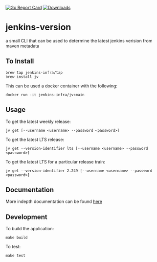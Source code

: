 [![Go Report Card](https://goreportcard.com/badge/github.com/jenkins-infra/jenkins-version)](https://goreportcard.com/report/github.com/jenkins-infra/jenkins-version)
[![Downloads](https://img.shields.io/github/downloads/jenkins-infra/jenkins-version/total.svg)]()

# jenkins-version

a small CLI that can be used to determine the latest jenkins verision from maven metadata

## To Install

```
brew tap jenkins-infra/tap
brew install jv
```

This can be used a docker container with the following:

```
docker run -it jenkins-infra/jv:main
```

## Usage

To get the latest weekly release:

```
jv get [--username <username> --password <password>]
```

To get the latest LTS release:

```
jv get --version-identifier lts [--username <username> --password <password>]
```

To get the latest LTS for a particular release train:

```
jv get --version-identifier 2.249 [--username <username> --password <password>]
```

## Documentation

More indepth documentation can be found [here](./docs/jv.md)

## Development

To build the application:

```
make build
```

To test:

```
make test
```
